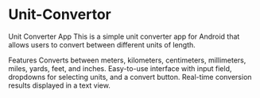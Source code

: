 # Unit-Convertor

Unit Converter App
This is a simple unit converter app for Android that allows users to convert between different units of length.

Features
Converts between meters, kilometers, centimeters, millimeters, miles, yards, feet, and inches.
Easy-to-use interface with input field, dropdowns for selecting units, and a convert button.
Real-time conversion results displayed in a text view.
